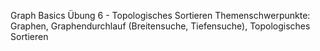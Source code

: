 Graph Basics
Übung 6 - Topologisches Sortieren
Themenschwerpunkte: Graphen, Graphendurchlauf (Breitensuche, Tiefensuche), Topologisches Sortieren